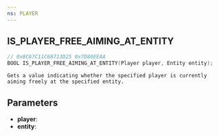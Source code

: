 ```yaml
---
ns: PLAYER
---
```

## IS_PLAYER_FREE_AIMING_AT_ENTITY

```c
// 0x8C67C11C68713D25 0x7D80EEAA
BOOL IS_PLAYER_FREE_AIMING_AT_ENTITY(Player player, Entity entity);
```

```
Gets a value indicating whether the specified player is currently aiming freely at the specified entity.
```

## Parameters
* **player**:
* **entity**:
